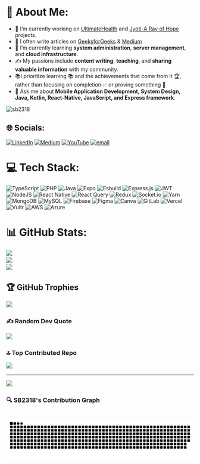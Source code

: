 # 💫 About Me:

- 🔭 I’m currently working on [UltimateHealth](https://github.com/SB2318/UltimateHealth) and [Jyoti-A Ray of Hope](https://github.com/SB2318/Jyoti) projects.
- 📝 I often write articles on [GeeksforGeeks](https://auth.geeksforgeeks.org/user/sbhattacharya2000/articles) & [Medium](https://medium.com/@bhattacharyas161/)
- 🌱 I’m currently learning **system administration**, **server management**, and **cloud infrastructure**.
- ✍️ My passions include **content writing**, **teaching**, and **sharing valuable information** with my community.
- 📚I prioritize learning 📚 and the achievements that come from it 🏆, rather than focusing on completion ✅ or proving something 💪
- 💬 Ask me about **Mobile Application Development, System Design, Java, Kotlin, React-Native, JavaScript, and Express framework**.

  

<p align="left"> <img src="https://komarev.com/ghpvc/?username=sb2318&label=Profile%20views&color=0e75b6&style=flat" alt="sb2318" /> </p>



## 🌐 Socials:
[![LinkedIn](https://img.shields.io/badge/LinkedIn-%230077B5.svg?logo=linkedin&logoColor=white)](https://linkedin.com/in/susmita-n-m-bhattacharya) [![Medium](https://img.shields.io/badge/Medium-12100E?logo=medium&logoColor=white)](https://medium.com/@@bhattacharyas161) [![YouTube](https://img.shields.io/badge/YouTube-%23FF0000.svg?logo=YouTube&logoColor=white)](https://youtube.com/@@SB2318-u9e) [![email](https://img.shields.io/badge/Email-D14836?logo=gmail&logoColor=white)](mailto:bhattacharyas161@gmail.com) 

# 💻 Tech Stack:
![TypeScript](https://img.shields.io/badge/typescript-%23007ACC.svg?style=for-the-badge&logo=typescript&logoColor=white) ![PHP](https://img.shields.io/badge/php-%23777BB4.svg?style=for-the-badge&logo=php&logoColor=white) ![Java](https://img.shields.io/badge/java-%23ED8B00.svg?style=for-the-badge&logo=openjdk&logoColor=white) ![Expo](https://img.shields.io/badge/expo-1C1E24?style=for-the-badge&logo=expo&logoColor=#D04A37) ![Esbuild](https://img.shields.io/badge/esbuild-%23FFCF00.svg?style=for-the-badge&logo=esbuild&logoColor=black) ![Express.js](https://img.shields.io/badge/express.js-%23404d59.svg?style=for-the-badge&logo=express&logoColor=%2361DAFB) ![JWT](https://img.shields.io/badge/JWT-black?style=for-the-badge&logo=JSON%20web%20tokens) ![NodeJS](https://img.shields.io/badge/node.js-6DA55F?style=for-the-badge&logo=node.js&logoColor=white) ![React Native](https://img.shields.io/badge/react_native-%2320232a.svg?style=for-the-badge&logo=react&logoColor=%2361DAFB) ![React Query](https://img.shields.io/badge/-React%20Query-FF4154?style=for-the-badge&logo=react%20query&logoColor=white) ![Redux](https://img.shields.io/badge/redux-%23593d88.svg?style=for-the-badge&logo=redux&logoColor=white) ![Socket.io](https://img.shields.io/badge/Socket.io-black?style=for-the-badge&logo=socket.io&badgeColor=010101) ![Yarn](https://img.shields.io/badge/yarn-%232C8EBB.svg?style=for-the-badge&logo=yarn&logoColor=white) ![MongoDB](https://img.shields.io/badge/MongoDB-%234ea94b.svg?style=for-the-badge&logo=mongodb&logoColor=white) ![MySQL](https://img.shields.io/badge/mysql-4479A1.svg?style=for-the-badge&logo=mysql&logoColor=white) ![Firebase](https://img.shields.io/badge/firebase-a08021?style=for-the-badge&logo=firebase&logoColor=ffcd34) ![Figma](https://img.shields.io/badge/figma-%23F24E1E.svg?style=for-the-badge&logo=figma&logoColor=white) ![Canva](https://img.shields.io/badge/Canva-%2300C4CC.svg?style=for-the-badge&logo=Canva&logoColor=white) ![GitLab](https://img.shields.io/badge/gitlab-%23181717.svg?style=for-the-badge&logo=gitlab&logoColor=white) ![Vercel](https://img.shields.io/badge/vercel-%23000000.svg?style=for-the-badge&logo=vercel&logoColor=white) ![Vultr](https://img.shields.io/badge/Vultr-007BFC.svg?style=for-the-badge&logo=vultr) ![AWS](https://img.shields.io/badge/AWS-%23FF9900.svg?style=for-the-badge&logo=amazon-aws&logoColor=white) ![Azure](https://img.shields.io/badge/azure-%230072C6.svg?style=for-the-badge&logo=microsoftazure&logoColor=white)
# 📊 GitHub Stats:
![](https://github-readme-stats.vercel.app/api?username=SB2318&theme=onedark&hide_border=false&include_all_commits=false&count_private=false)<br/>
![](https://nirzak-streak-stats.vercel.app/?user=SB2318&theme=onedark&hide_border=false)<br/>
![](https://github-readme-stats.vercel.app/api/top-langs/?username=SB2318&theme=onedark&hide_border=false&include_all_commits=false&count_private=false&layout=compact)

## 🏆 GitHub Trophies
![](https://github-profile-trophy.vercel.app/?username=SB2318&theme=shadow_green&no-frame=false&no-bg=true&margin-w=4)

### ✍️ Random Dev Quote
![](https://quotes-github-readme.vercel.app/api?type=horizontal&theme=radical)

### 🔝 Top Contributed Repo
![](https://github-contributor-stats.vercel.app/api?username=SB2318&limit=5&theme=dark&combine_all_yearly_contributions=true)

---
[![](https://visitcount.itsvg.in/api?id=SB2318&icon=2&color=9)](https://visitcount.itsvg.in)

<!-- Proudly created with GPRM ( https://gprm.itsvg.in ) -->


### 🔍 SB2318's Contribution Graph

<br clear="both">

<img src="https://raw.githubusercontent.com/SB2318/SB2318/output/snake.svg" alt="Snake animation" />

###
